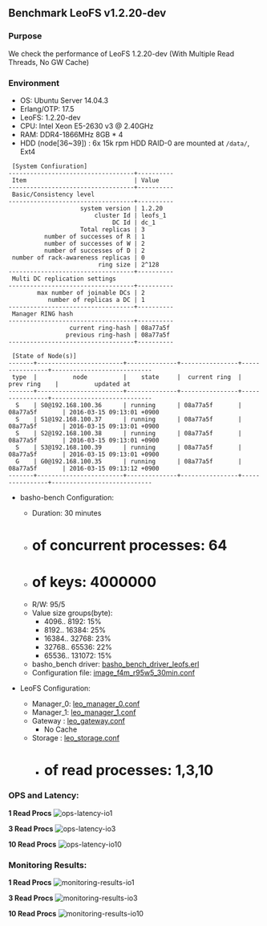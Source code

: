 ## Benchmark LeoFS v1.2.20-dev

### Purpose
We check the performance of LeoFS 1.2.20-dev (With Multiple Read Threads, No GW Cache) 

### Environment

* OS: Ubuntu Server 14.04.3
* Erlang/OTP: 17.5
* LeoFS: 1.2.20-dev
* CPU: Intel Xeon E5-2630 v3 @ 2.40GHz
* RAM: DDR4-1866MHz 8GB * 4
* HDD (node[36~39]) : 6x 15k rpm HDD RAID-0 are mounted at `/data/`, Ext4

```
 [System Confiuration]
-----------------------------------+----------
 Item                              | Value
-----------------------------------+----------
 Basic/Consistency level
-----------------------------------+----------
                    system version | 1.2.20
                        cluster Id | leofs_1
                             DC Id | dc_1
                    Total replicas | 3
          number of successes of R | 1
          number of successes of W | 2
          number of successes of D | 2
 number of rack-awareness replicas | 0
                         ring size | 2^128
-----------------------------------+----------
 Multi DC replication settings
-----------------------------------+----------
        max number of joinable DCs | 2
           number of replicas a DC | 1
-----------------------------------+----------
 Manager RING hash
-----------------------------------+----------
                 current ring-hash | 08a77a5f
                previous ring-hash | 08a77a5f
-----------------------------------+----------

 [State of Node(s)]
-------+------------------------+--------------+----------------+----------------+----------------------------
 type  |          node          |    state     |  current ring  |   prev ring    |          updated at
-------+------------------------+--------------+----------------+----------------+----------------------------
  S    | S0@192.168.100.36      | running      | 08a77a5f       | 08a77a5f       | 2016-03-15 09:13:01 +0900
  S    | S1@192.168.100.37      | running      | 08a77a5f       | 08a77a5f       | 2016-03-15 09:13:01 +0900
  S    | S2@192.168.100.38      | running      | 08a77a5f       | 08a77a5f       | 2016-03-15 09:13:01 +0900
  S    | S3@192.168.100.39      | running      | 08a77a5f       | 08a77a5f       | 2016-03-15 09:13:01 +0900
  G    | G0@192.168.100.35      | running      | 08a77a5f       | 08a77a5f       | 2016-03-15 09:13:12 +0900
-------+------------------------+--------------+----------------+----------------+----------------------------

```

* basho-bench Configuration:
    * Duration: 30 minutes
    * # of concurrent processes: 64
    * # of keys: 4000000
    * R/W: 95/5
    * Value size groups(byte):
        *    4096..   8192: 15%
        *    8192..  16384: 25%
        *   16384..  32768: 23%
        *   32768..  65536: 22%
        *   65536.. 131072: 15%
    * basho_bench driver: [basho_bench_driver_leofs.erl](https://github.com/leo-project/basho_bench/blob/1.4/src/basho_bench_driver_leofs.erl)
    * Configuration file: [image_f4m_r95w5_30min.conf](image_f4m_r95w5_30min.conf)

* LeoFS Configuration:
    * Manager_0: [leo_manager_0.conf](conf/leo_manager_0.conf)
    * Manager_1: [leo_manager_1.conf](conf/leo_manager_1.conf)
    * Gateway  : [leo_gateway.conf](conf/leo_gateway_0.conf)
      * No Cache
    * Storage  : [leo_storage.conf](conf/leo_storage_0.conf)
      * # of read processes: 1,3,10

### OPS and Latency:
**1 Read Procs**
![ops-latency-io1](image_f4m_r95w5_nocache_io1_160316_170521/summary.png)

**3 Read Procs**
![ops-latency-io3](image_f4m_r95w5_nocache_io3_160316_150320/summary.png)

**10 Read Procs**
![ops-latency-io10](image_f4m_r95w5_nocache_io10_160316_160408/summary.png)

### Monitoring Results:
**1 Read Procs**
![monitoring-results-io1](image_f4m_r95w5_nocache_io1_160316_170521/grafana.png)

**3 Read Procs**
![monitoring-results-io3](image_f4m_r95w5_nocache_io3_160316_150320/grafana.png)

**10 Read Procs**
![monitoring-results-io10](image_f4m_r95w5_nocache_io10_160316_160408/grafana.png)
